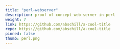```yaml
---
title: "perl-webserver"
description: proof of concept web server in perl
weight: 7
link: https://github.com/abschill/a-cool-title
repo: https://github.com/abschill/a-cool-title
pinned: false
thumb: perl.png
---
```





